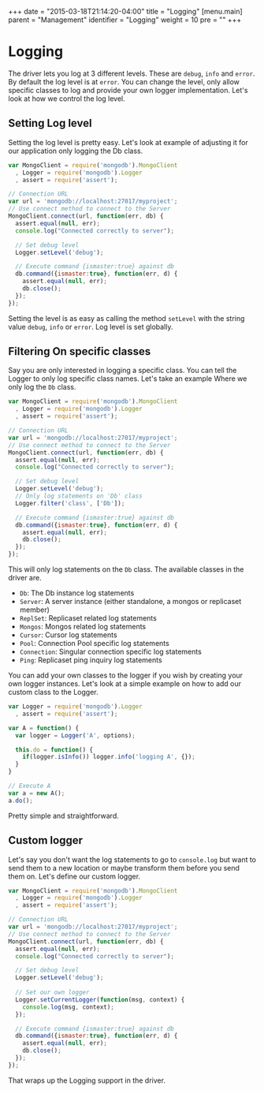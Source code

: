 +++
date = "2015-03-18T21:14:20-04:00"
title = "Logging"
[menu.main]
  parent = "Management"
  identifier = "Logging"
  weight = 10
  pre = "<i class='fa'></i>"
+++

# Logging

The driver lets you log at 3 different levels. These are `debug`, `info` and `error`. By default the log level is at `error`. You can change the level, only allow specific classes to log and provide your own logger implementation. Let's look at how we control the log level.

## Setting Log level

Setting the log level is pretty easy. Let's look at example of adjusting it for our application only logging the Db class.

```js
var MongoClient = require('mongodb').MongoClient
  , Logger = require('mongodb').Logger
  , assert = require('assert');

// Connection URL
var url = 'mongodb://localhost:27017/myproject';
// Use connect method to connect to the Server
MongoClient.connect(url, function(err, db) {
  assert.equal(null, err);
  console.log("Connected correctly to server");

  // Set debug level
  Logger.setLevel('debug');

  // Execute command {ismaster:true} against db
  db.command({ismaster:true}, function(err, d) {
    assert.equal(null, err);
    db.close();
  });
});
```

Setting the level is as easy as calling the method `setLevel` with the string value `debug`, `info` or `error`. Log level is set globally.

## Filtering On specific classes

Say you are only interested in logging a specific class. You can tell the Logger to only log specific class names. Let's take an example Where we only log the `Db` class.

```js
var MongoClient = require('mongodb').MongoClient
  , Logger = require('mongodb').Logger
  , assert = require('assert');

// Connection URL
var url = 'mongodb://localhost:27017/myproject';
// Use connect method to connect to the Server
MongoClient.connect(url, function(err, db) {
  assert.equal(null, err);
  console.log("Connected correctly to server");

  // Set debug level
  Logger.setLevel('debug');
  // Only log statements on 'Db' class
  Logger.filter('class', ['Db']);

  // Execute command {ismaster:true} against db
  db.command({ismaster:true}, function(err, d) {
    assert.equal(null, err);
    db.close();
  });
});
```

This will only log statements on the `Db` class. The available classes in the driver are.

* `Db`: The Db instance log statements
* `Server`: A server instance (either standalone, a mongos or replicaset member)
* `ReplSet`: Replicaset related log statements
* `Mongos`: Mongos related log statements
* `Cursor`: Cursor log statements
* `Pool`: Connection Pool specific log statements
* `Connection`: Singular connection specific log statements
* `Ping`: Replicaset ping inquiry log statements

You can add your own classes to the logger if you wish by creating your own logger instances. Let's look at a simple example on how to add our custom class to the Logger.

```js
var Logger = require('mongodb').Logger
  , assert = require('assert');

var A = function() {
  var logger = Logger('A', options);

  this.do = function() {
    if(logger.isInfo()) logger.info('logging A', {});
  }
}

// Execute A
var a = new A();
a.do();
```

Pretty simple and straightforward.

## Custom logger

Let's say you don't want the log statements to go to `console.log` but want to send them to a new location or maybe transform them before you send them on. Let's define our custom logger.

```js
var MongoClient = require('mongodb').MongoClient
  , Logger = require('mongodb').Logger
  , assert = require('assert');

// Connection URL
var url = 'mongodb://localhost:27017/myproject';
// Use connect method to connect to the Server
MongoClient.connect(url, function(err, db) {
  assert.equal(null, err);
  console.log("Connected correctly to server");

  // Set debug level
  Logger.setLevel('debug');
  
  // Set our own logger
  Logger.setCurrentLogger(function(msg, context) {
    console.log(msg, context);
  });

  // Execute command {ismaster:true} against db
  db.command({ismaster:true}, function(err, d) {
    assert.equal(null, err);
    db.close();
  });
});
```

That wraps up the Logging support in the driver.
